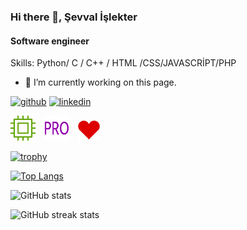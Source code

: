 ### Hi there 👋, Şevval İşlekter
#### Software engineer

Skills: Python/ C / C++ / HTML /CSS/JAVASCRİPT/PHP

- 🔭 I’m currently working on this page. 


[<img src='https://cdn.jsdelivr.net/npm/simple-icons@3.0.1/icons/github.svg' alt='github' height='40'>](https://github.com/sevvalislekter)  [<img src='https://cdn.jsdelivr.net/npm/simple-icons@3.0.1/icons/linkedin.svg' alt='linkedin' height='40'>](https://www.linkedin.com/in/şevval-işlekter/)  

<a href='https://docs.github.com/en/developers'><img src='https://raw.githubusercontent.com/acervenky/animated-github-badges/master/assets/devbadge.gif' width='40' height='40'></a> <a href='https://github.com/pricing'><img src='https://raw.githubusercontent.com/acervenky/animated-github-badges/master/assets/pro.gif' width='40' height='40'></a> <a href='https://docs.github.com/en/github/supporting-the-open-source-community-with-github-sponsors'><img src='https://raw.githubusercontent.com/acervenky/animated-github-badges/master/assets/sponsorbadge.gif' width='35' height='35'></a> 

[![trophy](https://github-profile-trophy.vercel.app/?username=sevvalislekter)](https://github.com/ryo-ma/github-profile-trophy)

[![Top Langs](https://github-readme-stats.vercel.app/api/top-langs/?username=sevvalislekter)](https://github.com/anuraghazra/github-readme-stats)

![GitHub stats](https://github-readme-stats.vercel.app/api?username=sevvalislekter&show_icons=true)  

![GitHub streak stats](https://streak-stats.demolab.com/?user=sevvalislekter)  

